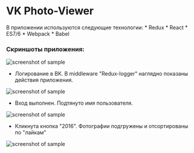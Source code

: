 <h1>VK Photo-Viewer</h1>
В приложении используются следующие технологии:
* Redux
* React
* ES7/6
* Webpack
* Babel

<h3>Скриншоты приложения:</h3>

![screenshot of sample](http://s020.radikal.ru/i722/1611/7e/48c75b5e4ab6.jpg)


* Логирование в ВК. В middleware "Redux-logger" наглядно показаны действия приложения.

![screenshot of sample](http://s05.radikal.ru/i178/1611/39/91df32cd974c.jpg)


* Вход выполнен. Подтянуто имя пользователя.

![screenshot of sample](http://s56.radikal.ru/i154/1611/41/8a2cfa95a5f7.jpg)


* Кликнута кнопка "2016". Фотографии подгружены и отсортированы по "лайкам"

![screenshot of sample](http://s018.radikal.ru/i525/1611/51/5bc9feaedba4.jpg)
